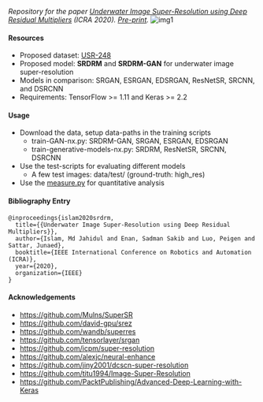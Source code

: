 *Repository for the paper [Underwater Image Super-Resolution using Deep Residual Multipliers](https://ieeexplore.ieee.org/document/9197213) (ICRA 2020).  [Pre-print](https://arxiv.org/pdf/1909.09437.pdf).*
![img1](/data/fig1b.jpg)

#### Resources
- Proposed dataset: [USR-248](http://irvlab.cs.umn.edu/resources/usr-248-dataset)
- Proposed model: **SRDRM** and **SRDRM-GAN** for underwater image super-resolution 
- Models in comparison: SRGAN, ESRGAN, EDSRGAN, ResNetSR, SRCNN, and DSRCNN
- Requirements: TensorFlow >= 1.11 and Keras >= 2.2


#### Usage
- Download the data, setup data-paths in the training scripts
	- train-GAN-nx.py: SRDRM-GAN, SRGAN, ESRGAN, EDSRGAN
	- train-generative-models-nx.py: SRDRM, ResNetSR, SRCNN, DSRCNN
- Use the test-scripts for evaluating different models
	- A few test images: data/test/ (ground-truth: high_res)
- Use the [measure.py](measure.py) for quantitative analysis


#### Bibliography Entry

	@inproceedings{islam2020srdrm,
	  title={{Underwater Image Super-Resolution using Deep Residual Multipliers}},
	  author={Islam, Md Jahidul and Enan, Sadman Sakib and Luo, Peigen and Sattar, Junaed},
	  booktitle={IEEE International Conference on Robotics and Automation (ICRA)},
	  year={2020},
	  organization={IEEE}
	}
	

#### Acknowledgements
- https://github.com/Mulns/SuperSR
- https://github.com/david-gpu/srez
- https://github.com/wandb/superres
- https://github.com/tensorlayer/srgan
- https://github.com/icpm/super-resolution
- https://github.com/alexjc/neural-enhance
- https://github.com/jiny2001/dcscn-super-resolution
- https://github.com/titu1994/Image-Super-Resolution
- https://github.com/PacktPublishing/Advanced-Deep-Learning-with-Keras


